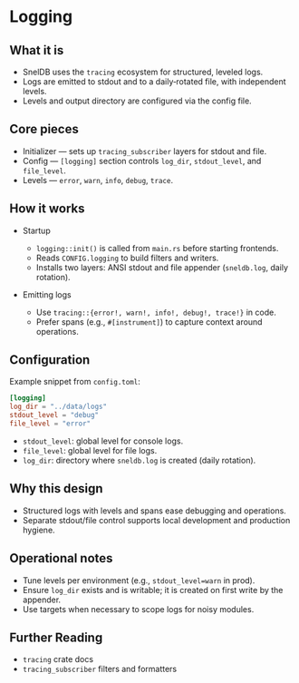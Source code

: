 # Logging

## What it is

- SnelDB uses the `tracing` ecosystem for structured, leveled logs.
- Logs are emitted to stdout and to a daily‑rotated file, with independent levels.
- Levels and output directory are configured via the config file.

## Core pieces

- Initializer — sets up `tracing_subscriber` layers for stdout and file.
- Config — `[logging]` section controls `log_dir`, `stdout_level`, and `file_level`.
- Levels — `error`, `warn`, `info`, `debug`, `trace`.

## How it works

- Startup

  - `logging::init()` is called from `main.rs` before starting frontends.
  - Reads `CONFIG.logging` to build filters and writers.
  - Installs two layers: ANSI stdout and file appender (`sneldb.log`, daily rotation).

- Emitting logs

  - Use `tracing::{error!, warn!, info!, debug!, trace!}` in code.
  - Prefer spans (e.g., `#[instrument]`) to capture context around operations.

## Configuration

Example snippet from `config.toml`:

```toml
[logging]
log_dir = "../data/logs"
stdout_level = "debug"
file_level = "error"
```

- `stdout_level`: global level for console logs.
- `file_level`: global level for file logs.
- `log_dir`: directory where `sneldb.log` is created (daily rotation).

## Why this design

- Structured logs with levels and spans ease debugging and operations.
- Separate stdout/file control supports local development and production hygiene.

## Operational notes

- Tune levels per environment (e.g., `stdout_level=warn` in prod).
- Ensure `log_dir` exists and is writable; it is created on first write by the appender.
- Use targets when necessary to scope logs for noisy modules.

## Further Reading

- `tracing` crate docs
- `tracing_subscriber` filters and formatters
